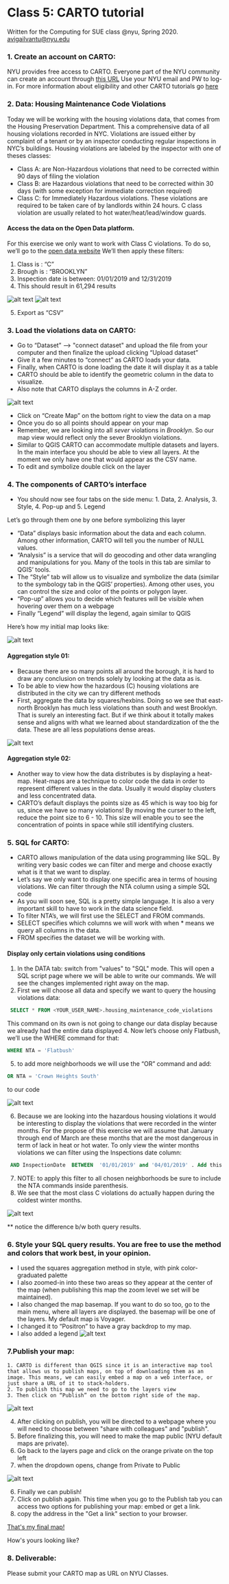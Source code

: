 # Class 5: CARTO tutorial

Written for the Computing for SUE class @nyu, Spring 2020.
avigailvantu@nyu.edu

### 1. Create an account on CARTO:
NYU provides free access to CARTO. Everyone part of the NYU community can create an account through [this URL](https://nyu.carto.com/signup) Use your NYU email and PW to log-in. For more information about eligibility and other CARTO tutorials go [here](https://www.nyu.edu/life/information-technology/getting-started/software/carto.html)

### 2. Data: Housing Maintenance Code Violations
Today we will be working with the housing violations data, that comes from the Housing Preservation Department. This a comprehensive data of all housing violations recorded in NYC. Violations are issued either by complaint of a tenant or by an inspector conducting regular inspections in NYC’s buildings. Housing violations are labeled by the inspector with one of theses classes:
- Class A: are Non-Hazardous violations that need to be corrected within 90 days of filing the violation
- Class B: are Hazardous violations that need to be corrected within 30 days (with some exception for immediate correction required)
- Class C: for Immediately Hazardous violations. These violations are required to be taken care of by landlords within 24 hours. C class violation are usually related to hot water/heat/lead/window guards.

#### Access the data on the Open Data platform.

For this exercise we only want to work with Class C violations. To do so, we’ll go to the [open data website](https://data.cityofnewyork.us/Housing-Development/Housing-Maintenance-Code-Violations/wvxf-dwi5/data)
We’ll then apply these filters:

1. Class is : “C”
2. Brough is : “BROOKLYN”
3. Inspection date is between: 01/01/2019 and 12/31/2019
4. This should result in 61,294 results

  ![alt text](/filter1.png)
  ![alt text](/filter2.png)

5.  Export as “CSV”

### 3. Load the violations data on CARTO:    
- Go to “Dataset” —> "connect dataset" and upload the file from your computer and then finalize the upload clicking “Upload dataset”
- Give it a few minutes to “connect” as CARTO loads your data.
- Finally, when CARTO is done loading the date it will display it as a table
- CARTO should be able to identify the geometric column in the data to visualize.
- Also note that CARTO displays the columns in A-Z order.

![alt text](/carto_data.png)

- Click on “Create Map” on the bottom right to view the data on a map
- Once you do so all points should appear on your map
- Remember, we are looking into all *sever* violations in *Brooklyn*. So our map view would reflect only the sever Brooklyn violations.
- Similar to QGIS CARTO can accommodate multiple datasets and layers. In the main interface you should be able to view all layers. At the moment we only have one that would appear as the CSV name.
- To edit and symbolize double click on the layer

### 4. The components of CARTO’s interface

- You should now see four tabs on the side menu: 1. Data, 2. Analysis, 3. Style, 4. Pop-up and  5. Legend

Let’s go through them one by one before symbolizing this layer
  *  “Data” displays basic information about the data and each column. Among other information, CARTO will tell you the number of NULL values.
  * “Analysis” is a service that will do geocoding and other data wrangling and manipulations for you. Many of the tools in this tab are similar to QGIS’ tools.
  * The “Style” tab will allow us to visualize and symbolize the data (similar to the symbology tab in the QGIS’ properties). Among other uses, you can control the size and color of the points or polygon layer.
  * “Pop-up” allows you to decide which features will be visible when hovering over them on a webpage
  * Finally “Legend” will display the legend, again similar to QGIS  

Here’s how my initial map looks like:

![alt text](/initialmap.png)

#### Aggregation style 01:
  * Because there are so many points all around the borough, it is hard to draw any conclusion on trends solely by looking at the data as is.
  * To be able to view how the hazardous (C) housing violations are distributed in the city we can try different methods
  * First, aggregate the data by squares/hexbins. Doing so we see that east-north Brooklyn has much less violations than south and west Brooklyn. That is surely an interesting fact. But if we think about it totally makes sense and aligns with what we learned about standardization of the the data. These are all less populations dense areas.

![alt text](/squares_agg.png)

#### Aggregation style 02:
  * Another way to view how the data distributes is by displaying a heat-map. Heat-maps are a technique to color code the data in order to represent different values in the data. Usually it would display clusters and less concentrated data.
  * CARTO’s default displays the points size as 45 which is way too big for us, since we have so many violations! By moving the curser to the left, reduce the point size to 6 - 10. This size will enable you to see the concentration of points in space while still identifying clusters.

### 5. SQL for CARTO:
- CARTO allows manipulation of the data using programming like SQL. By writing very basic codes we can filter and merge and choose exactly what is it that we want to display.  
- Let’s say we only want to display one specific area in terms of housing violations. We can filter through the NTA column using a simple SQL code
- As you will soon see, SQL is a pretty simple language. It is also a very important skill to have to work in the data science field.
- To filter NTA’s, we will first use the SELECT and FROM commands.
- SELECT specifies which columns we will work with when * means we query all columns in the data.
- FROM specifies the dataset we will be working with.


#### Display only certain violations using conditions
1. In the DATA tab: switch from "values" to "SQL" mode. This will open a SQL script page where we will be able to write our commands. We will see the changes implemented right away on the map.
3. First we will choose all data and specify we want to query the housing violations data:

```sql
 SELECT * FROM <YOUR_USER_NAME>.housing_maintenance_code_violations
```


This command on its own is not going to change our data display because we already had the entire 			data displayed
4. Now let’s choose only Flatbush, we’ll use the WHERE command for that:

``` sql
WHERE NTA = 'Flatbush'
```
5. to add more neighborhoods we will use the “OR” command and add:

```SQL
OR NTA = 'Crown Heights South'
```
to our code

![alt text](/alltime.png)

6. Because we are looking into the hazardous housing violations it would be interesting to display the violations that were recorded in the winter months. For the propose of this exercise we will assume that January through end of March are these months that are the most dangerous in term of lack in heat or hot water. To only view the winter months violations we can filter using the Inspections date column:

```SQL
 AND InspectionDate  BETWEEN  '01/01/2019' and '04/01/2019' . Add this command to your SQL script: AND InspectionDate  BETWEEN  '01/01/2019' and '04/01/2019'
 ```

7. NOTE: to apply this filter to all chosen neighborhoods be sure to include the NTA commands inside parenthesis.
8. We see that the most class C violations do actually happen during the coldest winter months.

![alt text](/wintertime.png)

** notice the difference b/w both query results.

### 6. Style your SQL query results. You are free to use the method and colors that work best, in your opinion.

  - I used the squares aggregation method in style, with pink color-graduated palette
  -  I also zoomed-in into these two areas so they appear at the center of the map (when publishing this map the zoom level we set will be maintained).
  - I also changed the map basemap. If you want to do so too, go to the main menu, where all layers are displayed. the basemap will be one of the layers. My default map is Voyager.
  - I changed it to “Positron” to have a gray backdrop to my map.
  - I also added a legend
![alt text](/mapfinal.png)

### 7.Publish your map:
    1. CARTO is different than QGIS since it is an interactive map tool that allows us to publish maps, on top of downloading them as an image. This means, we can easily embed a map on a web interface, or just share a URL of it to stack-holders.
    2. To publish this map we need to go to the layers view
    3. Then click on “Publish” on the bottom right side of the map.

![alt text](/publish.png)

  4. After clicking on publish, you will be directed to a webpage where you will need to choose between "share with colleagues" and "publish".
  5. Before finalizing this, you will need to make the map public (NYU default maps are private).
  6. Go back to the layers page and click on the orange private on the top left
  7. when the dropdown opens, change from Private to Public

  ![alt text](/private_public.png)

  6. Finally we can publish!
  7. Click on publish again. This time when you go to the Publish tab you can access two options for publishing your map: embed or get a link.
  8. copy the address in the "Get a link" section to your browser.



[That's my final map!]( https://nyu.carto.com/u/avigailvantu/builder/b9a5d8cf-70c3-40bd-8fff-a6974964c089/embed?state=%7B%22map%22%3A%7B%22ne%22%3A%5B40.591665655665636%2C-74.07051086425783%5D%2C%22sw%22%3A%5B40.69235321394895%2C-73.83567810058595%5D%2C%22center%22%3A%5B40.642028420083335%2C-73.95309448242189%5D%2C%22zoom%22%3A13%7D%7D)

How's yours looking like?

### 8. Deliverable:
Please submit your CARTO map as URL on NYU Classes.
